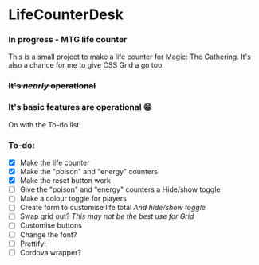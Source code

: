 # LifeCounterDesk
### In progress - MTG life counter

This is a small project to make a life counter for Magic: The Gathering.
It's also a chance for me to give CSS Grid a go too.

### ~~It's *nearly* operational~~
### It's basic features are operational :grin:
On with the To-do list!

### To-do:
- [x] Make the life counter
- [x] Make the "poison" and "energy" counters
- [x] Make the reset button work
- [ ] Give the "poison" and "energy" counters a Hide/show toggle
- [ ] Make a colour toggle for players
- [ ] Create form to customise life total *And hide/show toggle*
- [ ] Swap grid out? *This may not be the best use for Grid*
- [ ] Customise buttons
- [ ] Change the font?
- [ ] Prettify!
- [ ] Cordova wrapper?
